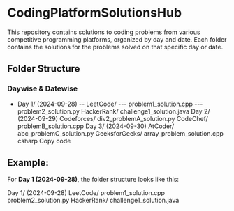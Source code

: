 # CodingPlatformSolutionsHub

This repository contains solutions to coding problems from various competitive programming platforms, organized by day and date. Each folder contains the solutions for the problems solved on that specific day or date.

## Folder Structure

### Daywise & Datewise

- Day 1/ (2024-09-28)
  -- LeetCode/
      --- problem1_solution.cpp
      --- problem2_solution.py
HackerRank/
challenge1_solution.java
Day 2/ (2024-09-29)
Codeforces/
div2_problemA_solution.py
CodeChef/
problemB_solution.cpp
Day 3/ (2024-09-30)
AtCoder/
abc_problemC_solution.py
GeeksforGeeks/
array_problem_solution.cpp
csharp
Copy code

## Example:

For **Day 1 (2024-09-28)**, the folder structure looks like this:

Day 1/ (2024-09-28)
LeetCode/
problem1_solution.cpp
problem2_solution.py
HackerRank/
challenge1_solution.java
